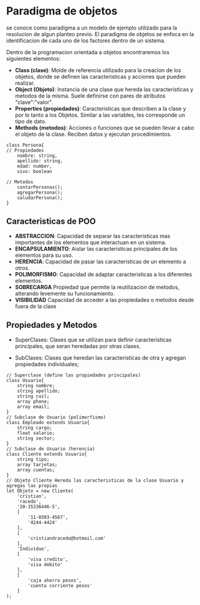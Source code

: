 # Paradigma de objetos

se conoce como paradigma a un modelo de ejemplo utilizado para la resolucion de algun planteo previo. El paradigma de objetos se enfoca en la identificacion de cada uno de los factores dentro de un sistema.

Dentro de la programacion orientada a objetos encontraremos los siguientes elementos:

* __Class (clase)__: Molde de referencia utilizado para la creacion de los objetos, donde se definen las caracteristicas y acciones que pueden realizar.
* __Object (Objeto)__: Instancia de una clase que hereda las caracteristicas y metodos de la misma. Suele definirse con pares de atributos "clave":"valor".
* __Properties (propiedades)__: Caracteristicas que describen a la clase y por lo tanto a los Objetos. Similar a las variables, les corresponde un tipo de dato.
* __Methods (metodos)__: Acciones o funciones que se pueden llevar a cabo el objeto de la clase. Reciben datos y ejecutan procedimientos.

```
class Persona{
// Propiedades
    nombre: string,
    apellido: string,
    edad: number,
    vivo: boolean

// Metodos
    contarPersonas();
    agregarPersona();
    saludarPersona();
}
```
## Caracteristicas de POO

* __ABSTRACCION__: Capacidad de separar las caracteristicas mas importantes de los elementos que interactuan en un sistema.
* __ENCAPSULAMIENTO__: Aislar las caracteristicas principales de los elementos para su uso.
* __HERENCIA__: Capacidad de pasar las caracteristicas de un elemento a otros.
* __POLIMORFISMO__: Capacidad de adaptar caracteristicas a los diferentes elementos.
* __SOBRECARGA__ Propiedad que permite la reutilizacion de metodos, alterando levemente su funcionamiento.
* __VISIBILIDAD__ Capacidad de acceder a las propiedades o metodos desde fuera de la clase

## Propiedades y Metodos

* SuperClases: Clases que se utilizan para definir caracteristicas principales, que seran heredadas por otras clases.

* SubClases: Clases que heredan las caracteristicas de otra y agregan propiedades individuales;

```
// Superclase (define las propiedades principales)
class Usuario{
    string nombre;
    string apellido;
    string cuil;
    array phone;
    array email;
}
// Subclase de Usuario (polimorfismo)
class Empleado extends Usuario{
    string cargo;
    float salario;
    string sector;
}
// Subclase de Usuario (herencia)
class Cliente extends Usuario{
    string tipo;
    array tarjetas;
    array cuentas;
}
// Objeto Cliente Hereda las caracteristicas de la clase Usuario y agregas las propias
let Objeto = new Cliente(
    'cristian',
    'racedo',
    '20-35336446-5',
    [
        '11-0303-4567',
        '4244-4424'
    ],
    [
        'cristiandracedo@hotmail.com'
    ],
    'Individuo',
    [
        'visa credito', 
        'visa debito'
    ],
    [
        'caja ahorro pesos',
        'cuenta corriente pesos'
    ]
);
```